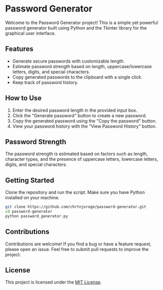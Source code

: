 # Password Generator

Welcome to the Password Generator project! This is a simple yet powerful password generator built using Python and the Tkinter library for the graphical user interface.

## Features

- Generate secure passwords with customizable length.
- Estimate password strength based on length, uppercase/lowercase letters, digits, and special characters.
- Copy generated passwords to the clipboard with a single click.
- Keep track of password history.

## How to Use

1. Enter the desired password length in the provided input box.
2. Click the "Generate password" button to create a new password.
3. Copy the generated password using the "Copy the password" button.
4. View your password history with the "View Password History" button.

## Password Strength

The password strength is estimated based on factors such as length, character types, and the presence of uppercase letters, lowercase letters, digits, and special characters.


## Getting Started

Clone the repository and run the script. Make sure you have Python installed on your machine.

```bash
git clone https://github.com/chrtnjoroge/password-generator.git
cd password-generator
python password_generator.py
```

## Contributions

Contributions are welcome! If you find a bug or have a feature request, please open an issue. Feel free to submit pull requests to improve the project.

## License

This project is licensed under the [MIT License](LICENSE).

